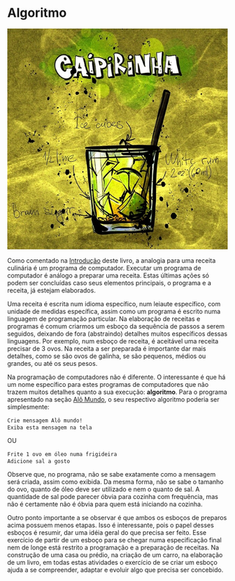 # Algoritmo

![](../assets/algoritmo.jpg)

Como comentado na [Introdução](../introducao.html) deste livro, a analogia para uma receita culinária é um programa de computador. Executar um programa de computador é análogo a preparar uma receita. Estas últimas ações só podem ser concluídas caso seus elementos principais, o programa e a receita, já estejam elaborados.

Uma receita é escrita num idioma específico, num leiaute específico, com unidade de medidas específica, assim como um programa é escrito numa linguagem de programação particular. Na elaboração de receitas e programas é comum criarmos um esboço da sequência de passos a serem seguidos, deixando de fora (abstraindo) detalhes muitos específicos dessas linguagens. Por exemplo, num esboço de receita, é aceitável uma receita precisar de 3 ovos. Na receita a ser preparada é importante dar mais detalhes, como se são ovos de galinha, se são pequenos, médios ou grandes, ou até os seus pesos.

Na programação de computadores não é diferente. O interessante é que há um nome específico para estes programas de computadores que não trazem muitos detalhes quanto a sua execução: **algoritmo**. Para o programa apresentado na seção [Alô Mundo](./alomundo.html), o seu respectivo algoritmo poderia ser simplesmente:

~~~~~~~~
Crie mensagem Alô mundo!
Exiba esta mensagem na tela
~~~~~~~~

OU 

~~~~~~~~
Frite 1 ovo em óleo numa frigideira
Adicione sal a gosto
~~~~~~~~

Observe que, no programa, não se sabe exatamente como a mensagem será criada, assim como exibida. Da mesma forma, não se sabe o tamanho do ovo, quanto de óleo deve ser utilizado e nem o quanto de sal. A quantidade de sal pode parecer óbvia para cozinha com frequência, mas não é certamente não é óbvia para quem está iniciando na cozinha.

Outro ponto importante a se observar é que ambos os esboços de preparos acima possuem menos etapas. Isso é interessante, pois o papel desses esboços é resumir, dar uma idéia geral do que precisa ser feito. Esse exercício de partir de um esboço para se chegar numa especificação final nem de longe está restrito a programação e a preparação de receitas. Na construção de uma casa ou prédio, na criação de um carro, na elaboração de um livro, em todas estas atividades o exercício de se criar um esboço ajuda a se compreender, adaptar e evoluir algo que precisa ser concebido.

